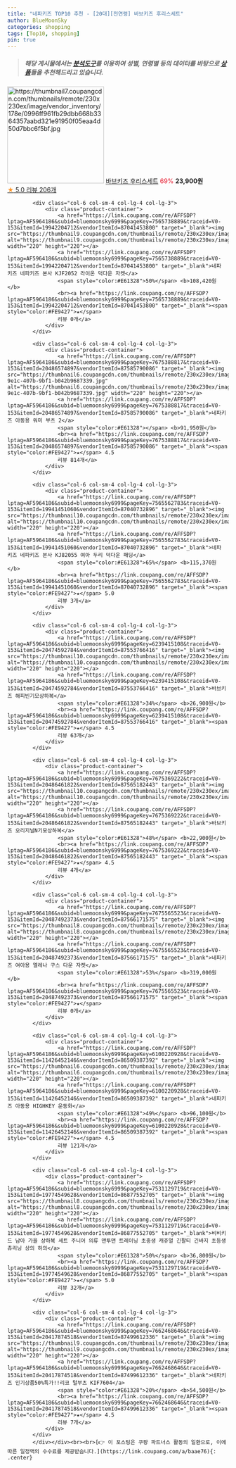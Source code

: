 ```yaml
---
title: "네파키즈 TOP10 추천 - [20대][전연령] 바브키즈 후리스세트"
author: BlueMoonSky
categories: shopping
tags: [Top10, shopping]
pin: true
---
```


> ##### 해당 게시물에서는 [**분석도구**](https://itemscout.io/)를 이용하여 **성별**, **연령별** 등의 데이터를 바탕으로 [**상품**](https://link.coupang.com/a/baae76)들을 추천해드리고 있습니다.
<div class="container"><div class="row">
            <div class="col-6 col-sm-4 col-lg-4 col-lg-3">
                <div class="product-container">
                    <a href="https://link.coupang.com/re/AFFSDP?lptag=AF5964186&subid=bluemoonsky6999&pageKey=6810233258&traceid=V0-153&itemId=16107784671&vendorItemId=84476525152" target="_blank"><img src="https://thumbnail7.coupangcdn.com/thumbnails/remote/230x230ex/image/vendor_inventory/178e/0996ff961fb29dbb668b3364357aabd321e91950f05eaa4d50d7bbc6f5bf.jpg" alt="https://thumbnail7.coupangcdn.com/thumbnails/remote/230x230ex/image/vendor_inventory/178e/0996ff961fb29dbb668b3364357aabd321e91950f05eaa4d50d7bbc6f5bf.jpg" width="220" height="220"></a>
                    <a href="https://link.coupang.com/re/AFFSDP?lptag=AF5964186&subid=bluemoonsky6999&pageKey=6810233258&traceid=V0-153&itemId=16107784671&vendorItemId=84476525152" target="_blank">바브키즈 후리스세트</a>
                    <span style="color:#E61328">69%</span> <b>23,900원</b>
                    <br><a href="https://link.coupang.com/re/AFFSDP?lptag=AF5964186&subid=bluemoonsky6999&pageKey=6810233258&traceid=V0-153&itemId=16107784671&vendorItemId=84476525152" target="_blank"><span style="color:#FE9427">★</span> 5.0
                    리뷰 206개</a>
                </div>
            </div>
            
            <div class="col-6 col-sm-4 col-lg-4 col-lg-3">
                <div class="product-container">
                    <a href="https://link.coupang.com/re/AFFSDP?lptag=AF5964186&subid=bluemoonsky6999&pageKey=7565738889&traceid=V0-153&itemId=19942204712&vendorItemId=87041453800" target="_blank"><img src="https://thumbnail9.coupangcdn.com/thumbnails/remote/230x230ex/image/vendor_inventory/756a/c3862edb11c80b5bd9b7307edbbfece98b68d78b6ca2b9d51114ac6a60a7.jpg" alt="https://thumbnail9.coupangcdn.com/thumbnails/remote/230x230ex/image/vendor_inventory/756a/c3862edb11c80b5bd9b7307edbbfece98b68d78b6ca2b9d51114ac6a60a7.jpg" width="220" height="220"></a>
                    <a href="https://link.coupang.com/re/AFFSDP?lptag=AF5964186&subid=bluemoonsky6999&pageKey=7565738889&traceid=V0-153&itemId=19942204712&vendorItemId=87041453800" target="_blank">네파 키즈 네파키즈 본사 KJF2052 라이온 덕다운 자켓</a>
                    <span style="color:#E61328">50%</span> <b>108,420원</b>
                    <br><a href="https://link.coupang.com/re/AFFSDP?lptag=AF5964186&subid=bluemoonsky6999&pageKey=7565738889&traceid=V0-153&itemId=19942204712&vendorItemId=87041453800" target="_blank"><span style="color:#FE9427">★</span> 
                    리뷰 0개</a>
                </div>
            </div>
            
            <div class="col-6 col-sm-4 col-lg-4 col-lg-3">
                <div class="product-container">
                    <a href="https://link.coupang.com/re/AFFSDP?lptag=AF5964186&subid=bluemoonsky6999&pageKey=7675388817&traceid=V0-153&itemId=20486574897&vendorItemId=87585790086" target="_blank"><img src="https://thumbnail6.coupangcdn.com/thumbnails/remote/230x230ex/image/retail/images/2023/10/27/10/9/e3f379eb-9e1c-407b-9bf1-b042b9687339.jpg" alt="https://thumbnail6.coupangcdn.com/thumbnails/remote/230x230ex/image/retail/images/2023/10/27/10/9/e3f379eb-9e1c-407b-9bf1-b042b9687339.jpg" width="220" height="220"></a>
                    <a href="https://link.coupang.com/re/AFFSDP?lptag=AF5964186&subid=bluemoonsky6999&pageKey=7675388817&traceid=V0-153&itemId=20486574897&vendorItemId=87585790086" target="_blank">네파키즈 아동용 워미 부츠 2</a>
                    <span style="color:#E61328"></span> <b>91,950원</b>
                    <br><a href="https://link.coupang.com/re/AFFSDP?lptag=AF5964186&subid=bluemoonsky6999&pageKey=7675388817&traceid=V0-153&itemId=20486574897&vendorItemId=87585790086" target="_blank"><span style="color:#FE9427">★</span> 4.5
                    리뷰 814개</a>
                </div>
            </div>
            
            <div class="col-6 col-sm-4 col-lg-4 col-lg-3">
                <div class="product-container">
                    <a href="https://link.coupang.com/re/AFFSDP?lptag=AF5964186&subid=bluemoonsky6999&pageKey=7565562783&traceid=V0-153&itemId=19941451060&vendorItemId=87040732896" target="_blank"><img src="https://thumbnail10.coupangcdn.com/thumbnails/remote/230x230ex/image/vendor_inventory/8d92/7ccb4dd0189d9f3cdff2fe6674571529db51496289019301c5c249c74566.jpg" alt="https://thumbnail10.coupangcdn.com/thumbnails/remote/230x230ex/image/vendor_inventory/8d92/7ccb4dd0189d9f3cdff2fe6674571529db51496289019301c5c249c74566.jpg" width="220" height="220"></a>
                    <a href="https://link.coupang.com/re/AFFSDP?lptag=AF5964186&subid=bluemoonsky6999&pageKey=7565562783&traceid=V0-153&itemId=19941451060&vendorItemId=87040732896" target="_blank">네파 키즈 네파키즈 본사 KJ82055 여아 두리 덕다운 패딩</a>
                    <span style="color:#E61328">65%</span> <b>115,370원</b>
                    <br><a href="https://link.coupang.com/re/AFFSDP?lptag=AF5964186&subid=bluemoonsky6999&pageKey=7565562783&traceid=V0-153&itemId=19941451060&vendorItemId=87040732896" target="_blank"><span style="color:#FE9427">★</span> 5.0
                    리뷰 3개</a>
                </div>
            </div>
            
            <div class="col-6 col-sm-4 col-lg-4 col-lg-3">
                <div class="product-container">
                    <a href="https://link.coupang.com/re/AFFSDP?lptag=AF5964186&subid=bluemoonsky6999&pageKey=6239415108&traceid=V0-153&itemId=20474592784&vendorItemId=87553766416" target="_blank"><img src="https://thumbnail10.coupangcdn.com/thumbnails/remote/230x230ex/image/vendor_inventory/54e2/8aa1903c119cb8d4b18e1f6e298fdc040fb787166e972753d4ee15a34719.jpg" alt="https://thumbnail10.coupangcdn.com/thumbnails/remote/230x230ex/image/vendor_inventory/54e2/8aa1903c119cb8d4b18e1f6e298fdc040fb787166e972753d4ee15a34719.jpg" width="220" height="220"></a>
                    <a href="https://link.coupang.com/re/AFFSDP?lptag=AF5964186&subid=bluemoonsky6999&pageKey=6239415108&traceid=V0-153&itemId=20474592784&vendorItemId=87553766416" target="_blank">바브키즈 해피빈기모상하복</a>
                    <span style="color:#E61328">34%</span> <b>26,900원</b>
                    <br><a href="https://link.coupang.com/re/AFFSDP?lptag=AF5964186&subid=bluemoonsky6999&pageKey=6239415108&traceid=V0-153&itemId=20474592784&vendorItemId=87553766416" target="_blank"><span style="color:#FE9427">★</span> 4.5
                    리뷰 63개</a>
                </div>
            </div>
            
            <div class="col-6 col-sm-4 col-lg-4 col-lg-3">
                <div class="product-container">
                    <a href="https://link.coupang.com/re/AFFSDP?lptag=AF5964186&subid=bluemoonsky6999&pageKey=7675369222&traceid=V0-153&itemId=20486461822&vendorItemId=87565182443" target="_blank"><img src="https://thumbnail10.coupangcdn.com/thumbnails/remote/230x230ex/image/vendor_inventory/df71/8a1d4604b610415e257ae4d5c2a39c0a8b2c7fd15687eb11c38ad44fd266.jpg" alt="https://thumbnail10.coupangcdn.com/thumbnails/remote/230x230ex/image/vendor_inventory/df71/8a1d4604b610415e257ae4d5c2a39c0a8b2c7fd15687eb11c38ad44fd266.jpg" width="220" height="220"></a>
                    <a href="https://link.coupang.com/re/AFFSDP?lptag=AF5964186&subid=bluemoonsky6999&pageKey=7675369222&traceid=V0-153&itemId=20486461822&vendorItemId=87565182443" target="_blank">바브키즈 오리지널N기모상하복</a>
                    <span style="color:#E61328">48%</span> <b>22,900원</b>
                    <br><a href="https://link.coupang.com/re/AFFSDP?lptag=AF5964186&subid=bluemoonsky6999&pageKey=7675369222&traceid=V0-153&itemId=20486461822&vendorItemId=87565182443" target="_blank"><span style="color:#FE9427">★</span> 4.5
                    리뷰 4개</a>
                </div>
            </div>
            
            <div class="col-6 col-sm-4 col-lg-4 col-lg-3">
                <div class="product-container">
                    <a href="https://link.coupang.com/re/AFFSDP?lptag=AF5964186&subid=bluemoonsky6999&pageKey=7675565523&traceid=V0-153&itemId=20487492373&vendorItemId=87566171575" target="_blank"><img src="https://thumbnail8.coupangcdn.com/thumbnails/remote/230x230ex/image/rs_quotation_api/51nvhavq/fcdc6354417a4d5cb2d32f2a0de547bd.JPG" alt="https://thumbnail8.coupangcdn.com/thumbnails/remote/230x230ex/image/rs_quotation_api/51nvhavq/fcdc6354417a4d5cb2d32f2a0de547bd.JPG" width="220" height="220"></a>
                    <a href="https://link.coupang.com/re/AFFSDP?lptag=AF5964186&subid=bluemoonsky6999&pageKey=7675565523&traceid=V0-153&itemId=20487492373&vendorItemId=87566171575" target="_blank">네파키즈 여아용 엘레나 구스 다운 자켓</a>
                    <span style="color:#E61328">53%</span> <b>319,000원</b>
                    <br><a href="https://link.coupang.com/re/AFFSDP?lptag=AF5964186&subid=bluemoonsky6999&pageKey=7675565523&traceid=V0-153&itemId=20487492373&vendorItemId=87566171575" target="_blank"><span style="color:#FE9427">★</span> 
                    리뷰 0개</a>
                </div>
            </div>
            
            <div class="col-6 col-sm-4 col-lg-4 col-lg-3">
                <div class="product-container">
                    <a href="https://link.coupang.com/re/AFFSDP?lptag=AF5964186&subid=bluemoonsky6999&pageKey=6100220928&traceid=V0-153&itemId=11426452146&vendorItemId=86509387392" target="_blank"><img src="https://thumbnail6.coupangcdn.com/thumbnails/remote/230x230ex/image/vendor_inventory/18cd/c883cba7fc02c0dce65798809e417da494add0d6a9192e91832fc600fc29.png" alt="https://thumbnail6.coupangcdn.com/thumbnails/remote/230x230ex/image/vendor_inventory/18cd/c883cba7fc02c0dce65798809e417da494add0d6a9192e91832fc600fc29.png" width="220" height="220"></a>
                    <a href="https://link.coupang.com/re/AFFSDP?lptag=AF5964186&subid=bluemoonsky6999&pageKey=6100220928&traceid=V0-153&itemId=11426452146&vendorItemId=86509387392" target="_blank">네파키즈 아동용 HIGHKEY 운동화</a>
                    <span style="color:#E61328">49%</span> <b>96,100원</b>
                    <br><a href="https://link.coupang.com/re/AFFSDP?lptag=AF5964186&subid=bluemoonsky6999&pageKey=6100220928&traceid=V0-153&itemId=11426452146&vendorItemId=86509387392" target="_blank"><span style="color:#FE9427">★</span> 4.5
                    리뷰 121개</a>
                </div>
            </div>
            
            <div class="col-6 col-sm-4 col-lg-4 col-lg-3">
                <div class="product-container">
                    <a href="https://link.coupang.com/re/AFFSDP?lptag=AF5964186&subid=bluemoonsky6999&pageKey=7531129719&traceid=V0-153&itemId=19774549628&vendorItemId=86877552705" target="_blank"><img src="https://thumbnail8.coupangcdn.com/thumbnails/remote/230x230ex/image/vendor_inventory/d3d7/8f89fdae474f93acdb2a18af8042eb0b018a594243c9598b5062e03b94c9.jpg" alt="https://thumbnail8.coupangcdn.com/thumbnails/remote/230x230ex/image/vendor_inventory/d3d7/8f89fdae474f93acdb2a18af8042eb0b018a594243c9598b5062e03b94c9.jpg" width="220" height="220"></a>
                    <a href="https://link.coupang.com/re/AFFSDP?lptag=AF5964186&subid=bluemoonsky6999&pageKey=7531129719&traceid=V0-153&itemId=19774549628&vendorItemId=86877552705" target="_blank">비비키드 남아 가을 상하복 세트 주니어 의류 맨투맨 트레이닝 초중생 캐쥬얼 긴팔티 긴바지 초등생 츄리닝 상의 하의</a>
                    <span style="color:#E61328">50%</span> <b>36,800원</b>
                    <br><a href="https://link.coupang.com/re/AFFSDP?lptag=AF5964186&subid=bluemoonsky6999&pageKey=7531129719&traceid=V0-153&itemId=19774549628&vendorItemId=86877552705" target="_blank"><span style="color:#FE9427">★</span> 5.0
                    리뷰 32개</a>
                </div>
            </div>
            
            <div class="col-6 col-sm-4 col-lg-4 col-lg-3">
                <div class="product-container">
                    <a href="https://link.coupang.com/re/AFFSDP?lptag=AF5964186&subid=bluemoonsky6999&pageKey=7662468646&traceid=V0-153&itemId=20417874518&vendorItemId=87499612336" target="_blank"><img src="https://thumbnail9.coupangcdn.com/thumbnails/remote/230x230ex/image/vendor_inventory/490d/fe13ac3516ad73d54fe32747d1bd9e5d3527093e507ff8791353a8b2e5c3.JPG" alt="https://thumbnail9.coupangcdn.com/thumbnails/remote/230x230ex/image/vendor_inventory/490d/fe13ac3516ad73d54fe32747d1bd9e5d3527093e507ff8791353a8b2e5c3.JPG" width="220" height="220"></a>
                    <a href="https://link.coupang.com/re/AFFSDP?lptag=AF5964186&subid=bluemoonsky6999&pageKey=7662468646&traceid=V0-153&itemId=20417874518&vendorItemId=87499612336" target="_blank">네파키즈 인기상품50%특가!!리코 털부츠 KIF7604</a>
                    <span style="color:#E61328">20%</span> <b>54,500원</b>
                    <br><a href="https://link.coupang.com/re/AFFSDP?lptag=AF5964186&subid=bluemoonsky6999&pageKey=7662468646&traceid=V0-153&itemId=20417874518&vendorItemId=87499612336" target="_blank"><span style="color:#FE9427">★</span> 4.5
                    리뷰 7개</a>
                </div>
            </div>
            </div></div><br><br>[👉 이 포스팅은 쿠팡 파트너스 활동의 일환으로, 이에 따른 일정액의 수수료를 제공받습니다.](https://link.coupang.com/a/baae76){: .center}